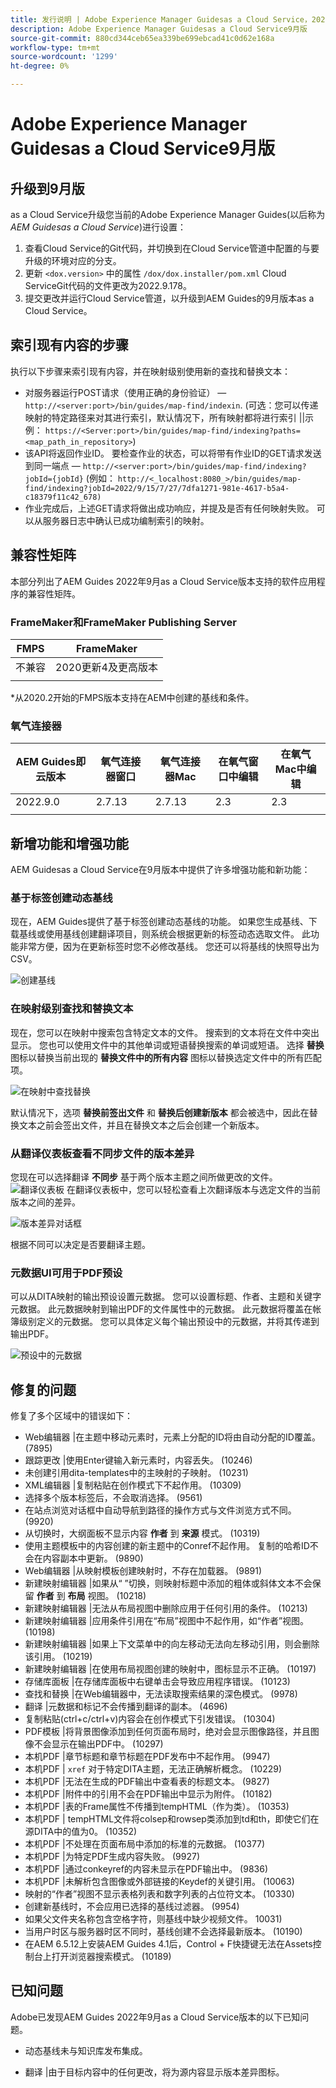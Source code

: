 ```yaml
---
title: 发行说明 | Adobe Experience Manager Guidesas a Cloud Service，2022年9月版
description: Adobe Experience Manager Guidesas a Cloud Service9月版
source-git-commit: 880cd344ceb65ea339be699ebcad41c0d62e168a
workflow-type: tm+mt
source-wordcount: '1299'
ht-degree: 0%

---
```


# Adobe Experience Manager Guidesas a Cloud Service9月版

## 升级到9月版

as a Cloud Service升级您当前的Adobe Experience Manager Guides(以后称为 *AEM Guidesas a Cloud Service*)进行设置：
1. 查看Cloud Service的Git代码，并切换到在Cloud Service管道中配置的与要升级的环境对应的分支。
1. 更新 `<dox.version>` 中的属性 `/dox/dox.installer/pom.xml` Cloud ServiceGit代码的文件更改为2022.9.178。
1. 提交更改并运行Cloud Service管道，以升级到AEM Guides的9月版本as a Cloud Service。

## 索引现有内容的步骤

执行以下步骤来索引现有内容，并在映射级别使用新的查找和替换文本：
* 对服务器运行POST请求（使用正确的身份验证） —  `http://<server:port>/bin/guides/map-find/indexin`.
(可选：您可以传递映射的特定路径来对其进行索引，默认情况下，所有映射都将进行索引 ||示例：   `https://<Server:port>/bin/guides/map-find/indexing?paths=<map_path_in_repository>`)
* 该API将返回作业ID。 要检查作业的状态，可以将带有作业ID的GET请求发送到同一端点 —  `http://<server:port>/bin/guides/map-find/indexing?jobId={jobId}`
(例如： `http://<_localhost:8080_>/bin/guides/map-find/indexing?jobId=2022/9/15/7/27/7dfa1271-981e-4617-b5a4-c18379f11c42_678)`
* 作业完成后，上述GET请求将做出成功响应，并提及是否有任何映射失败。 可以从服务器日志中确认已成功编制索引的映射。


## 兼容性矩阵

本部分列出了AEM Guides 2022年9月as a Cloud Service版本支持的软件应用程序的兼容性矩阵。

### FrameMaker和FrameMaker Publishing Server

| FMPS | FrameMaker |
| --- | --- |
| 不兼容 | 2020更新4及更高版本 |
| | |

*从2020.2开始的FMPS版本支持在AEM中创建的基线和条件。

### 氧气连接器

| AEM Guides即云版本 | 氧气连接器窗口 | 氧气连接器Mac | 在氧气窗口中编辑 | 在氧气Mac中编辑 |
| --- | --- | --- | --- | --- |
| 2022.9.0 | 2.7.13 | 2.7.13 | 2.3 | 2.3 |
|  |  |  |  |


## 新增功能和增强功能

AEM Guidesas a Cloud Service在9月版本中提供了许多增强功能和新功能：


### 基于标签创建动态基线

现在，AEM Guides提供了基于标签创建动态基线的功能。 如果您生成基线、下载基线或使用基线创建翻译项目，则系统会根据更新的标签动态选取文件。 此功能非常方便，因为在更新标签时您不必修改基线。
您还可以将基线的快照导出为CSV。

![创建基线](assets/dynamic-baseline.png)

### 在映射级别查找和替换文本

现在，您可以在映射中搜索包含特定文本的文件。 搜索到的文本将在文件中突出显示。 您也可以使用文件中的其他单词或短语替换搜索的单词或短语。
选择 **替换** 图标以替换当前出现的 **替换文件中的所有内容** 图标以替换选定文件中的所有匹配项。

![在映射中查找替换](assets/map-find-replace.png)

默认情况下，选项 **替换前签出文件** 和 **替换后创建新版本** 都会被选中，因此在替换文本之前会签出文件，并且在替换文本之后会创建一个新版本。

### 从翻译仪表板查看不同步文件的版本差异

您现在可以选择翻译 **不同步** 基于两个版本主题之间所做更改的文件。\
![翻译仪表板](assets/translation-version-diff.png)
在翻译仪表板中，您可以轻松查看上次翻译版本与选定文件的当前版本之间的差异。

![版本差异对话框](assets/version-diff.png)

根据不同可以决定是否要翻译主题。

### 元数据UI可用于PDF预设

可以从DITA映射的输出预设设置元数据。 您可以设置标题、作者、主题和关键字元数据。 此元数据映射到输出PDF的文件属性中的元数据。
此元数据将覆盖在帐簿级别定义的元数据。 您可以具体定义每个输出预设中的元数据，并将其传递到输出PDF。

![预设中的元数据](assets/preset-metadata.png)


## 修复的问题

修复了多个区域中的错误如下：

* Web编辑器 |在主题中移动元素时，元素上分配的ID将由自动分配的ID覆盖。 (7895)
* 跟踪更改 |使用Enter键输入新元素时，内容丢失。 (10246)
* 未创建引用dita-templates中的主映射的子映射。 (10231)
* XML编辑器 |复制粘贴在创作模式下不起作用。 (10309)
* 选择多个版本标签后，不会取消选择。 (9561)
* 在站点浏览对话框中自动导航到路径的操作方式与文件浏览方式不同。 (9920)
* 从切换时，大纲面板不显示内容 **作者** 到 **来源** 模式。 (10319)
* 使用主题模板中的内容创建的新主题中的Conref不起作用。 复制的哈希ID不会在内容副本中更新。 (9890)
* Web编辑器 |从映射模板创建映射时，不存在加载器。 (9891)
* 新建映射编辑器 |如果从“ ”切换，则映射标题中添加的粗体或斜体文本不会保留 **作者** 到 **布局** 视图。 (10218)
* 新建映射编辑器 |无法从布局视图中删除应用于任何引用的条件。 (10213)
* 新建映射编辑器 |应用条件引用在“布局”视图中不起作用，如“作者”视图。 (10198)
* 新建映射编辑器 |如果上下文菜单中的向左移动无法向左移动引用，则会删除该引用。 (10219)
* 新建映射编辑器 |在使用布局视图创建的映射中，图标显示不正确。 (10197)
* 存储库面板 |在存储库面板中右键单击会导致应用程序错误。 (10123)
* 查找和替换 |在Web编辑器中，无法读取搜索结果的深色模式。 (9978)
* 翻译 |元数据和标记不会传播到翻译的副本。 (4696)
* 复制粘贴(ctrl+c/ctrl+v)内容会在创作模式下引发错误。 (10304)
* PDF模板 |将背景图像添加到任何页面布局时，绝对会显示图像路径，并且图像不会显示在输出PDF中。 (10297)
* 本机PDF |章节标题和章节标题在PDF发布中不起作用。 (9947)
* 本机PDF | `xref` 对于特定DITA主题，无法正确解析概念。 (10229)
* 本机PDF |无法在生成的PDF输出中查看表的标题文本。 (9827)
* 本机PDF |附件中的引用不会在PDF输出中显示为附件。 (10182)
* 本机PDF |表的Frame属性不传播到tempHTML（作为类）。 (10353)
* 本机PDF | tempHTML文件将colsep和rowsep类添加到td和th，即使它们在源DITA中的值为0。 (10352)
* 本机PDF |不处理在页面布局中添加的标准的元数据。 (10377)
* 本机PDF |为特定PDF生成内容失败。 (9927)
* 本机PDF |通过conkeyref的内容未显示在PDF输出中。 (9836)
* 本机PDF |未解析包含图像或外部链接的Keydef的关键引用。 (10063)
* 映射的“作者”视图不显示表格列表和数字列表的占位符文本。 (10330)
* 创建新基线时，不会应用已选择的基线过滤器。 (9954)
* 如果父文件夹名称包含空格字符，则基线中缺少视频文件。 10031)
* 当用户时区与服务器时区不同时，基线创建不会选择最新版本。 (10190)
* 在AEM 6.5.12上安装AEM Guides 4.1后，Control + F快捷键无法在Assets控制台上打开浏览器搜索模式。 (10189)


## 已知问题

Adobe已发现AEM Guides 2022年9月as a Cloud Service版本的以下已知问题。


* 动态基线未与知识库发布集成。

* 翻译 |由于目标内容中的任何更改，将为源内容显示版本差异图标。
